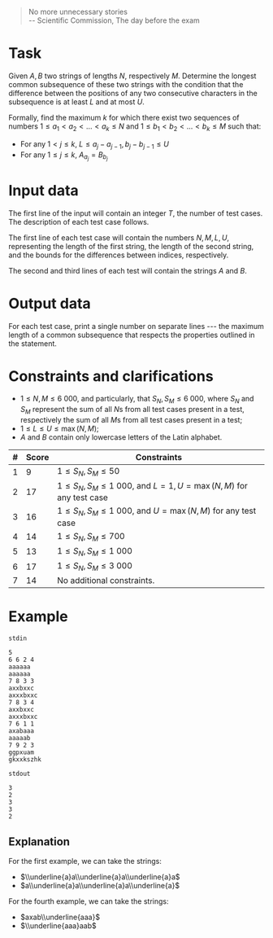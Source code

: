 
> No more unnecessary stories  
> -- Scientific Commission, The day before the exam

# Task

Given $A, B$ two strings of lengths $N$, respectively $M$. Determine the longest common subsequence of these two strings with the condition that the difference between the positions of any two consecutive characters in the subsequence is at least $L$ and at most $U$.

Formally, find the maximum $k$ for which there exist two sequences of numbers $1 \le a_1 < a_2 < \dots < a_k \le N$ and $1 \le b_1 < b_2 < \dots < b_k \le M$ such that:
* For any $1 < j \le k$, $L \le a_j - a_{j-1}, b_j - b_{j-1} \le U$
* For any $1 \le j \le k$, $A_{a_j} = B_{b_j}$

# Input data

The first line of the input will contain an integer $T$, the number of test cases. The description of each test case follows.

The first line of each test case will contain the numbers $N, M, L, U$, representing the length of the first string, the length of the second string, and the bounds for the differences between indices, respectively.

The second and third lines of each test will contain the strings $A$ and $B$.

# Output data

For each test case, print a single number on separate lines --- the maximum length of a common subsequence that respects the properties outlined in the statement.

# Constraints and clarifications

* $1 \le N, M \le 6\ 000$, and particularly, that $S_N, S_M \le 6\ 000$, where $S_N$ and $S_M$ represent the sum of all $N$s from all test cases present in a test, respectively the sum of all $M$s from all test cases present in a test;
* $1 \le L \le U \le \max(N, M)$;
* $A$ and $B$ contain only lowercase letters of the Latin alphabet.

|#| Score | Constraints |
|-|-------|-------------|
|1| 9     | $1 \leq S_N, S_M \leq 50$ |
|2| 17    | $1 \leq S_N, S_M \leq 1\ 000$, and $L = 1, U = \max(N, M)$ for any test case |
|3| 16    | $1 \leq S_N, S_M \leq 1\ 000$, and $U = \max(N, M)$ for any test case |
|4| 14    | $1 \leq S_N, S_M \leq 700$ |
|5| 13    | $1 \leq S_N, S_M \leq 1\ 000$ |
|6| 17    | $1 \leq S_N, S_M \leq 3\ 000$ |
|7| 14    | No additional constraints. |

# Example

`stdin`
```
5
6 6 2 4
aaaaaa
aaaaaa
7 8 3 3
axxbxxc
axxxbxxc
7 8 3 4
axxbxxc
axxxbxxc
7 6 1 1
axabaaa
aaaaab
7 9 2 3
ggpxuam
gkxxkszhk
```

`stdout`
```
3
2
3
3
2
```

## Explanation

For the first example, we can take the strings:
* $\\underline{a}a\\underline{a}a\\underline{a}a$
* $a\\underline{a}a\\underline{a}a\\underline{a}$

For the fourth example, we can take the strings:
* $axab\\underline{aaa}$
* $\\underline{aaa}aab$
```
